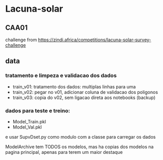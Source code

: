 # Lacuna-solar

## CAA01

challenge from https://zindi.africa/competitions/lacuna-solar-survey-challenge

## data

### tratamento e limpeza e validacao dos dados

- train_v01: tratamento dos dados: multiplas linhas para uma
- train_v02: pegar no v01, adicionar coluna de validacao dos poligonos
- train_v03: copia do v02, sem ligacao direta aos notebooks (backup)

### dados para teste e treino:

- Model_Train.pkl
- Model_Val.pkl

e usar SupvDset.py como modulo com a classe para carregar os dados



ModelArchive tem TODOS os modelos, mas ha copias dos modelos na pagina principal, apenas para terem um maior destaque